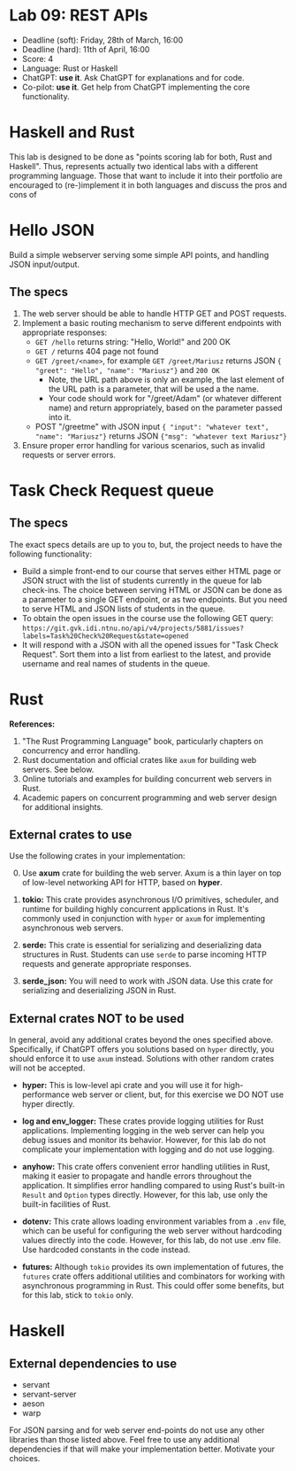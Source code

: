 # Lab 09: REST APIs

* Deadline (soft): Friday, 28th of March, 16:00
* Deadline (hard): 11th of April, 16:00
* Score: 4 
* Language: Rust or Haskell
* ChatGPT: **use it**. Ask ChatGPT for explanations and for code.
* Co-pilot: **use it**. Get help from ChatGPT implementing the core functionality.


# Haskell and Rust

This lab is designed to be done as "points scoring lab for both, Rust and Haskell".
Thus, represents actually two identical labs with a different programming language. 
Those that want to include it into their portfolio are encouraged to (re-)implement
it in both languages and discuss the pros and cons of 




# Hello JSON 

Build a simple webserver serving some simple API points, and handling JSON input/output.

## The specs 

1. The web server should be able to handle HTTP GET and POST requests.
2. Implement a basic routing mechanism to serve different endpoints with appropriate responses:
   * `GET /hello` returns string: "Hello, World!" and 200 OK
   * `GET /` returns 404 page not found
   * `GET /greet/<name>`, for example `GET /greet/Mariusz` returns JSON `{ "greet": "Hello", "name": "Mariusz"}` and `200 OK`
      * Note, the URL path above is only an example, the last element of the URL path is a parameter, that will be used a the name.
      * Your code should work for "/greet/Adam" (or whatever different name) and return appropriately, based on the parameter passed into it.
   * POST "/greetme" with JSON input `{ "input": "whatever text", "name": "Mariusz"}` returns JSON `{"msg": "whatever text Mariusz"}`
4. Ensure proper error handling for various scenarios, such as invalid requests or server errors.


# Task Check Request queue

## The specs

The exact specs details are up to you to, but, the project needs to have the following functionality:

* Build a simple front-end to our course that serves either HTML page or JSON struct with the list of students currently in the queue for lab check-ins. The choice between serving HTML or JSON can be done as a parameter to a single GET endpoint, or as two endpoints. But you need to serve HTML and JSON lists of students in the queue.
* To obtain the open issues in the course use the following GET query:
`https://git.gvk.idi.ntnu.no/api/v4/projects/5881/issues?labels=Task%20Check%20Request&state=opened`
* It will respond with a JSON with all the opened issues for "Task Check Request". Sort them into a list from earliest to the latest, and provide username and real names of students in the queue. 


# Rust

**References:**
1. "The Rust Programming Language" book, particularly chapters on concurrency and error handling.
2. Rust documentation and official crates like `axum` for building web servers. See below.
3. Online tutorials and examples for building concurrent web servers in Rust.
4. Academic papers on concurrent programming and web server design for additional insights.


## External crates to use

Use the following crates in your implementation:

0. Use **axum** crate for building the web server. Axum is a thin layer on top of 
low-level networking API for HTTP, based on **hyper**. 

1. **tokio:** This crate provides asynchronous I/O primitives, scheduler, and runtime for building highly concurrent applications in Rust. It's commonly used in conjunction with `hyper` or `axum` for implementing asynchronous web servers.

2. **serde:** This crate is essential for serializing and deserializing data structures in Rust. Students can use `serde` to parse incoming HTTP requests and generate appropriate responses.

3. **serde_json:** You will need to work with JSON data. Use this crate for serializing and deserializing JSON in Rust.


## External crates NOT to be used

In general, avoid any additional crates beyond the ones specified above. Specifically, if ChatGPT
offers you solutions based on `hyper` directly, you should enforce it to use `axum` instead.
Solutions with other random crates will not be accepted.

* **hyper:** This is low-level api crate and you will use it for high-performance web server or client,
  but, for this exercise we DO NOT use hyper directly.
* **log and env_logger:** These crates provide logging utilities for Rust applications. 
  Implementing logging in the web server can help you debug issues and monitor its behavior.
  However, for this lab do not complicate your implementation with logging and do not use logging.

* **anyhow:** This crate offers convenient error handling utilities in Rust, making it 
  easier to propagate and handle errors throughout the application. It simplifies error 
  handling compared to using Rust's built-in `Result` and `Option` types directly.
  However, for this lab, use only the built-in facilities of Rust. 

* **dotenv:** This crate allows loading environment variables from a `.env` file,
  which can be useful for configuring the web server without hardcoding values
  directly into the code. However, for this lab, do not use .env file.
  Use hardcoded constants in the code instead.

* **futures:** Although `tokio` provides its own implementation of futures,
  the `futures` crate offers additional utilities and combinators for working
  with asynchronous programming in Rust. This could offer some benefits, but
  for this lab, stick to `tokio` only.



# Haskell 

## External dependencies to use

* servant
* servant-server
* aeson
* warp

For JSON parsing and for web server end-points do not use any other libraries than those listed above. 
Feel free to use any additional dependencies if that will make your implementation better. Motivate your choices. 